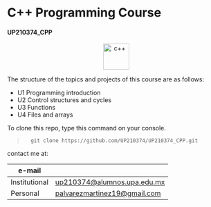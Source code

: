# C++ Programming Course 
#### UP210374_CPP

<div align ="center">
<img alt="c++" height="60" src="[![logo-C.png](https://i.postimg.cc/cJzwCW4z/logo-C.png)](https://postimg.cc/Z9rCs1NP)"/>
</div>

The structure of the topics and projects of this course are as follows:

* U1 Programming introduction
* U2 Control structures and cycles
* U3 Functions
* U4 Files and arrays

To clone this repo, type this command on your console.
>       git clone https://github.com/UP210374/UP210374_CPP.git

contact me at:

| e-mail |                              |
--- | ---
Institutional | up210374@alumnos.upa.edu.mx
Personal | palvarezmartinez19@gmail.com
